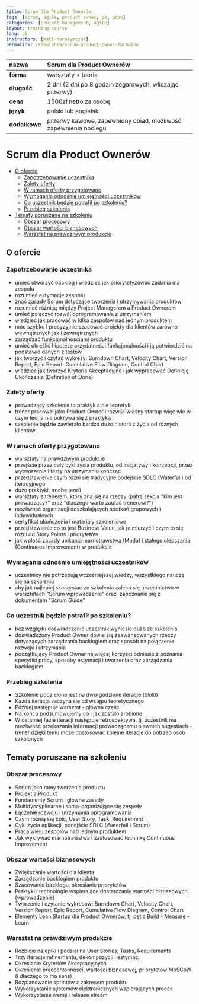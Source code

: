 ```yaml
---
title: Scrum dla Product Ownerów
tags: [scrum, agile, product owner, po, pspo]
categories: [project management, agile]
layout: training-course
lang: pl
instructors: [matt-harasymczuk]
permalink: /szkolenia/scrum-product-owner-formalne
---
```


| nazwa         | Scrum dla Product Ownerów                                       |
|:--------------|:----------------------------------------------------------------|
| **forma**     | warsztaty + teoria                                              |
| **długość**   | 2 dni (2 dni po 8 godzin zegarowych, wliczając przerwy)         |
| **cena**      | 1500zł netto za osobę                                           |
| **język**     | polski lub angielski                                            |
| **dodatkowe** | przerwy kawowe, zapewniony obiad, możliwość zapewnienia noclegu |

# Scrum dla Product Ownerów

<!-- TOC depthFrom:2 depthTo:6 withLinks:1 updateOnSave:1 orderedList:0 -->

- [O ofercie](#o-ofercie)
	- [Zapotrzebowanie uczestnika](#zapotrzebowanie-uczestnika)
	- [Zalety oferty](#zalety-oferty)
	- [W ramach oferty przygotowano](#w-ramach-oferty-przygotowano)
	- [Wymagania odnośnie umiejętności uczestników](#wymagania-odnonie-umiejtnoci-uczestnikw)
	- [Co uczestnik będzie potrafił po szkoleniu?](#co-uczestnik-bdzie-potrafi-po-szkoleniu)
	- [Przebieg szkolenia](#przebieg-szkolenia)
- [Tematy poruszane na szkoleniu](#tematy-poruszane-na-szkoleniu)
	- [Obszar procesowy](#obszar-procesowy)
	- [Obszar wartości biznesowych](#obszar-wartoci-biznesowych)
	- [Warsztat na prawdziwym produkcie](#warsztat-na-prawdziwym-produkcie)

<!-- /TOC -->

## O ofercie

### Zapotrzebowanie uczestnika
- umieć stworzyć backlog i wiedzieć jak priorytetyzować zadania dla zespołu
- rozumieć estymacje zespołu
- znać zasady Scrum dotyczące tworzenia i utrzymywania produktów
- rozumieć różnicę między Project Managerem a Product Ownerem
- umieć połączyć rozwój oprogramowania z utrzymaniem
- wiedzieć jak pracować w kilka zespołów nad jednym produktem
- móc szybko i precyzyjnie szacować projekty dla klientów zarówno wewnętrznych jak i zewnętrznych
- zarządzać funkcjonalnościami produktu
- umieć określić hipotezę przydatności funkcjonalności i ją potwierdzić na podstawie danych z testów
- jak tworzyć i czytać wykresy: Burndown Chart, Velocity Chart, Version Report, Epic Report, Cumulative Flow Diagram, Control Chart
- wiedzieć jak tworzyć Kryteria Akceptacyjne i jak wypracować Definicję Ukończenia (Definition of Done)

### Zalety oferty
- prowadzący szkolenie to praktyk a nie teoretyk!
- trener pracował jako Product Owner i rozwija własny startup więc wie w czym teoria nie pokrywa się z praktyką
- szkolenie będzie zawierało bardzo dużo historii z życia od różnych klientów

### W ramach oferty przygotowano
- warsztaty na prawdziwym produkcie
- przejście przez cały cykl życia produktu, od inicjatywy i koncepcji, przez wytworzenie i testy na utrzymaniu kończąc
- przedstawienie czym różni się tradycyjne podejście SDLC (Waterfall) od iteracyjnego
- dużo praktyki, trochę teorii
- warsztaty z trenerem, który zna się na rzeczy (patrz sekcja "kim jest prowadzący?" oraz "dlaczego warto zaufać trenerowi?")
- możliwość organizacji doszkalających spotkań grupowych i indywidualnych
- certyfikat ukończenia i materiały szkoleniowe
- przedstawienie co to jest Business Value, jak je mierzyć i czym to się różni od Story Points i priorytetów
- jak wpleść zasady unikania marnotrawstwa (Muda) i stałego ulepszania (Continuous Improvement) w produkcie

### Wymagania odnośnie umiejętności uczestników
- uczestnicy nie potrzebują wcześniejszej wiedzy, wszystkiego nauczą się na szkoleniu
- aby jak najlepiej skorzystać ze szkolenia zaleca się uczestnictwo w warsztatach "Scrum wprowadzenie" oraz  zapoznanie się z dokumentem "Scrum Guide"

### Co uczestnik będzie potrafił po szkoleniu?
- bez względu doświadczenie uczestnik wyniesie dużo ze szkolenia
- doświadczony Product Owner dowie się zaawansowanych rzeczy dotyczących zarządzania backlogiem oraz sposób na połączenie rozwoju i utrzymania
- początkujący Product Owner najwięcej korzyści odniesie z poznania specyfiki pracy, sposoby estymacji i tworzenia oraz zarządzania backlogiem

### Przebieg szkolenia
- Szkolenie podzielone jest na dwu-godzinne iteracje (bloki)
- Każda iteracja zaczyna się od wstępu teoretycznego
- Później następuje warsztat - główna część
- Na końcu podsumowujemy co i jak zostało zrobione
- W ostatniej fazie iteracji następuje retrospektywa, tj. uczestnik ma możliwość przekazania informacji prowadzącemu o swoich sugestiach - trener dzięki temu może dostosować kolejne iteracje do potrzeb osób szkolonych

## Tematy poruszane na szkoleniu

### Obszar procesowy
- Scrum jako ramy tworzenia produktu
- Projekt a Produkt
- Fundamenty Scrum i główne zasady
- Multidyscyplinarne i samo-organizujące się zespoły
- Łączenie rozwoju i utrzymania oprogramowania
- Czym różnią się Epic, User Story, Task, Requirement
- Cykl życia aplikacji, podejście SDLC (Waterfall i Scrum)
- Praca wielu zespołów nad jednym produktem
- Jak wykrywać marnotrawstwa i zastosować technikę Continuous Improvement

### Obszar wartości biznesowych
- Zwiększanie wartości dla klienta
- Zarządzanie backlogiem produktu
- Szacowanie backlogu, określanie priorytetów
- Praktyki i technologie wspierające dostarczanie wartości biznesowych (wprowadzenie)
- Tworzenie i czytanie wykresów: Burndown Chart, Velocity Chart, Version Report, Epic Report, Cumulative Flow Diagram, Control Chart
- Elementy Lean Startup dla Product Ownerów, tj. pętla Build - Measure - Learn

### Warsztat na prawdziwym produkcie
- Rozbicie na epiki i podział na User Stories, Tasks, Requirements
- Trzy iteracje refinementu, dekompozycji i estymacji
- Określanie Kryteriów Akceptacyjnych
- Określenie pracochłonności, wartości biznesowej, priorytetów MoSCoW (i dlaczego to ma sens)
- Rozplanowanie sprintów z zakresem produktu
- Wykorzystanie systemów elektronicznych wspierających proces
- Wykorzystanie wersji i release stream

